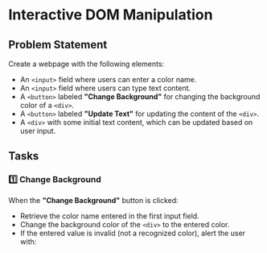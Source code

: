 # Interactive DOM Manipulation

## Problem Statement

Create a webpage with the following elements:

- An `<input>` field where users can enter a color name.
- An `<input>` field where users can type text content.
- A `<button>` labeled **"Change Background"** for changing the background color of a `<div>`.
- A `<button>` labeled **"Update Text"** for updating the content of the `<div>`.
- A `<div>` with some initial text content, which can be updated based on user input.

## Tasks

### 1️⃣ Change Background

When the **"Change Background"** button is clicked:

- Retrieve the color name entered in the first input field.
- Change the background color of the `<div>` to the entered color.
- If the entered value is invalid (not a recognized color), alert the user with:

